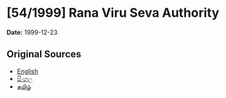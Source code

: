 # [54/1999] Rana Viru Seva Authority

**Date:** 1999-12-23

## Original Sources

- [English](https://documents.gov.lk/view/acts/1999/12/54-1999_E.pdf)
- [සිංහල](https://documents.gov.lk/view/acts/1999/12/54-1999_S.pdf)
- [தமிழ்](https://documents.gov.lk/view/acts/1999/12/54-1999_T.pdf)
